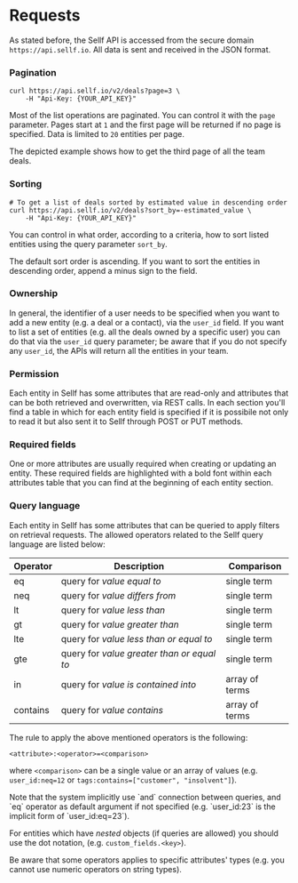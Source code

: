 # Requests

As stated before, the Sellf API is accessed from the secure domain `https://api.sellf.io`. All data is sent and received in the JSON format.

### Pagination

```shell
curl https://api.sellf.io/v2/deals?page=3 \
	-H "Api-Key: {YOUR_API_KEY}"
```

Most of the list operations are paginated. You can control it with the `page` parameter. Pages start at `1` and the first page will be returned if no page is specified. Data is limited to `20` entities per page.

The depicted example shows how to get the third page of all the team deals.


### Sorting

```shell
# To get a list of deals sorted by estimated value in descending order
curl https://api.sellf.io/v2/deals?sort_by=-estimated_value \
	-H "Api-Key: {YOUR_API_KEY}"
```

You can control in what order, according to a criteria, how to sort listed entities using the query parameter `sort_by`.

The default sort order is ascending. If you want to sort the entities in descending order, append a minus sign to the field.


### Ownership

In general, the identifier of a user needs to be specified when you want to add a new entity (e.g. a deal or a contact), via the `user_id` field. If you want to list a set of entities (e.g. all the deals owned by a specific user) you can do that via the `user_id` query parameter; be aware that if you do not specify any `user_id`, the APIs will return all the entities in your team.


### Permission

Each entity in Sellf has some attributes that are read-only and attributes that can be both retrieved and overwritten, via REST calls. In each section you'll find a table in which for each entity field is specified if it is possibile not only to read it but also sent it to Sellf through POST or PUT methods.


### Required fields

One or more attributes are usually required when creating or updating an entity. These required fields are highlighted with a bold font within each attributes table that you can find at the beginning of each entity section.


### Query language

Each entity in Sellf has some attributes that can be queried to apply filters on retrieval requests. The allowed operators related to the Sellf query language are listed below:

| Operator | Description | Comparison |
| --- | --- | --- |
| eq | query for *value equal to* | single term |
| neq | query for *value differs from* | single term |
| lt | query for *value less than* | single term |
| gt | query for *value greater than* | single term |
| lte | query for *value less than or equal to* | single term |
| gte | query for *value greater than or equal to* | single term |
| in | query for *value is contained into* | array of terms |
| contains | query for *value contains* | array of terms |

The rule to apply the above mentioned operators is the following:

`<attribute>:<operator>=<comparison>`

where `<comparison>` can be a single value or an array of values (e.g. `user_id:neq=12` or `tags:contains=["customer", "insolvent"]`).

<aside class="notice">
Note that the system implicitly use `and` connection between queries, and `eq` operator as default argument if not specified (e.g. `user_id:23` is the implicit form of `user_id:eq=23`).
</aside>

For entities which have *nested* objects (if queries are allowed) you should use the dot notation, (e.g. `custom_fields.<key>`).

Be aware that some operators applies to specific attributes' types (e.g. you cannot use numeric operators on string types).




